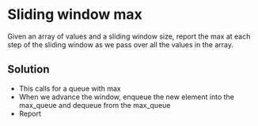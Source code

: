 # Sliding window max
Given an array of values and a sliding window size, report the max at each step of the sliding window as we pass over all the values in the array.

## Solution
- This calls for a queue with max
- When we advance the window, enqueue the new element into the max_queue and dequeue from the max_queue
- Report 